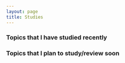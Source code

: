 ```yaml
---
layout: page
title: Studies
---
```


### Topics that I have studied recently



### Topics that I plan to study/review soon

